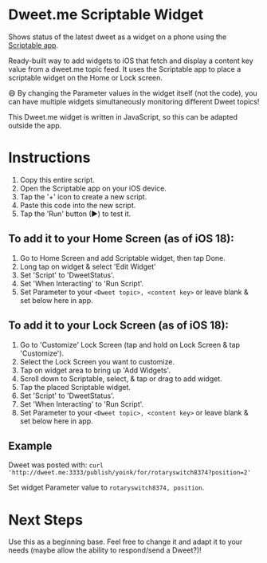 # Dweet.me Scriptable Widget
Shows status of the latest dweet as a widget on a phone using the [Scriptable app](https://scriptable.app/).

Ready-built way to add widgets to iOS that fetch and display a content key value from a dweet.me topic feed.
It uses the Scriptable app to place a scriptable widget on the Home or Lock screen.

:smile: By changing the Parameter values in the widget itself (not the code), you can have multiple widgets simultaneously monitoring different Dweet topics!

This Dweet.me widget is written in JavaScript, so this can be adapted outside the app.

# Instructions
1. Copy this entire script.
2. Open the Scriptable app on your iOS device.
3. Tap the '+' icon to create a new script.
4. Paste this code into the new script.
5. Tap the 'Run' button (▶) to test it.

## To add it to your **Home Screen** (as of iOS 18):
1. Go to Home Screen and add Scriptable widget, then tap Done.
2. Long tap on widget & select 'Edit Widget'
3. Set 'Script' to 'DweetStatus'.
4. Set 'When Interacting' to 'Run Script'.
5. Set Parameter to your `<Dweet topic>, <content key>` or leave blank & set below here in app.

## To add it to your **Lock Screen** (as of iOS 18):
1. Go to 'Customize' Lock Screen (tap and hold on Lock Screen & tap 'Customize').
2. Select the Lock Screen you want to customize.
3. Tap on widget area to bring up 'Add Widgets'.
4. Scroll down to Scriptable, select, & tap or drag to add widget.
5. Tap the placed Scriptable widget.
6. Set 'Script' to 'DweetStatus'.
7. Set 'When Interacting' to 'Run Script'.
8. Set Parameter to your `<Dweet topic>, <content key>` or leave blank & set below here in app.

## Example
Dweet was posted with: `curl 'http://dweet.me:3333/publish/yoink/for/rotaryswitch8374?position=2'`

Set widget Parameter value to `rotaryswitch8374, position`.

# Next Steps
Use this as a beginning base. Feel free to change it and adapt it to your needs (maybe allow the ability to respond/send a Dweet?)!
